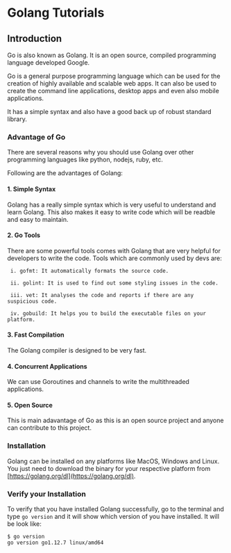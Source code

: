 Golang Tutorials
=========================

## Introduction

Go is also known as Golang. It is an open source, compiled programming language developed Google. 

Go is a general purpose programming language which can be used for the creation of highly available and scalable web apps. It can also be used to create the command line applications, desktop apps and even also mobile applications.

It has a simple syntax and also have a good back up of robust standard library. 


### Advantage of Go

There are several reasons why you should use Golang over other programming languages like python, nodejs, ruby, etc.

Following are the advantages of Golang:

#### 1. Simple Syntax
Golang has a really simple syntax which is very useful to understand and learn Golang. This also makes it easy to write code which will be readble and easy to maintain.

#### 2. Go Tools
There are some powerful tools comes with Golang that are very helpful for developers to write the code. Tools which are commonly used by devs are:

     i. gofmt: It automatically formats the source code.

     ii. golint: It is used to find out some styling issues in the code.

     iii. vet: It analyses the code and reports if there are any suspicious code. 

     iv. gobuild: It helps you to build the executable files on your platform. 

#### 3. Fast Compilation
The Golang compiler is designed to be very fast.

#### 4. Concurrent Applications
We can use Goroutines and channels to write the multithreaded applications.

#### 5. Open Source
This is main adavantage of Go as this is an open source project and anyone can contribute to this project.


### Installation

Golang can be installed on any platforms like MacOS, Windows and Linux. You just need to download the binary for your respective platform from [https://golang.org/dl](https://golang.org/dl).


### Verify your Installation

To verify that you have installed Golang successfully, go to the terminal and type `go version` and it will show which version of you have installed. It will be look like:

```
$ go version
go version go1.12.7 linux/amd64

```
